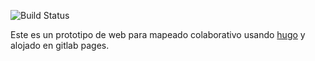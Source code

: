 ![Build Status](https://gitlab.com/pages/hugo/badges/master/build.svg)

Este es un prototipo de web para mapeado colaborativo usando [hugo](https://gohugo.io) y alojado en gitlab pages.
